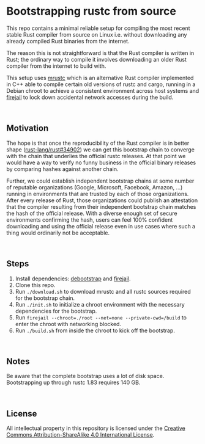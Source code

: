 Bootstrapping rustc from source
===============================

This repo contains a minimal reliable setup for compiling the most recent stable
Rust compiler from source on Linux i.e. without downloading any already compiled
Rust binaries from the internet.

The reason this is not straightforward is that the Rust compiler is written in
Rust; the ordinary way to compile it involves downloading an older Rust compiler
from the internet to build with.

This setup uses [mrustc] which is an alternative Rust compiler implemented in
C++ able to compile certain old versions of rustc and cargo, running in a Debian
chroot to achieve a consistent environment across host systems and [firejail] to
lock down accidental network accesses during the build.

<br>

## Motivation

The hope is that once the reproducibility of the Rust compiler is in better
shape ([rust-lang/rust#34902]) we can get this bootstrap chain to converge with
the chain that underlies the official rustc releases. At that point we would
have a way to verify no funny business in the official binary releases by
comparing hashes against another chain.

Further, we could establish independent bootstrap chains at some number of
reputable organizations (Google, Microsoft, Facebook, Amazon, ...) running in
environments that are trusted by each of those organizations. After every
release of Rust, those organizations could publish an attestation that the
compiler resulting from their independent bootstrap chain matches the hash of
the official release. With a diverse enough set of secure environments
confirming the hash, users can feel 100% confident downloading and using the
official release even in use cases where such a thing would ordinarily not be
acceptable.

<br>

## Steps

1. Install dependencies: [debootstrap] and [firejail].
2. Clone this repo.
3. Run `./download.sh` to download mrustc and all rustc sources required for the
   bootstrap chain.
4. Run `./init.sh` to initialize a chroot environment with the necessary
   dependencies for the bootstrap.
5. Run `firejail --chroot=./root --net=none --private-cwd=/build` to enter the
   chroot with networking blocked.
6. Run `./build.sh` from inside the chroot to kick off the bootstrap.

<br>

## Notes

Be aware that the complete bootstrap uses a lot of disk space. Bootstrapping up
through rustc 1.83 requires 140 GB.

<br>

## License

All intellectual property in this repository is licensed under the [Creative
Commons Attribution-ShareAlike 4.0 International License](LICENSE-CC-BY-SA).


[mrustc]: https://github.com/thepowersgang/mrustc
[firejail]: https://github.com/netblue30/firejail
[debootstrap]: https://wiki.debian.org/Debootstrap
[rust-lang/rust#34902]: https://github.com/rust-lang/rust/issues/34902
